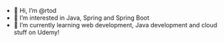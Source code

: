 - 👋 Hi, I’m @rtod
- 👀 I’m interested in Java, Spring and Spring Boot
- 🌱 I’m currently learning web development, Java development and cloud stuff on Udemy!
